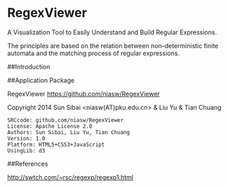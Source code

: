RegexViewer
===========

A Visualization Tool to Easily Understand and Build Regular Expressions.

The principles are based on the relation between non-deterministic finite automata and the matching process of regular expressions.

##Introduction


##Application Package

RegexViewer <https://github.com/niasw/RegexViewer>

Copyright 2014 Sun Sibai <niasw(AT)pku.edu.cn> & Liu Yu & Tian Chuang<br/>

    SRCcode: github.com/niasw/RegexViewer
    License: Apache License 2.0
    Authors: Sun Sibai, Liu Yu, Tian Chuang
    Version: 1.0
    Platform: HTML5+CSS3+JavaScript
    UsingLib: d3

##References

<http://swtch.com/~rsc/regexp/regexp1.html>

